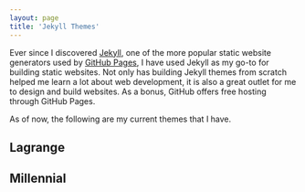 ```yaml
---
layout: page
title: 'Jekyll Themes'
---
```


Ever since I discovered [Jekyll](http://jekyllrb.com/), one of the more popular static website generators used by [GitHub Pages](https://pages.github.com/), I have used Jekyll as my go-to for building static websites. Not only has building Jekyll themes from scratch helped me learn a lot about web development, it is also a great outlet for me to design and build websites. As a bonus, GitHub offers free hosting through GitHub Pages.

As of now, the following are my current themes that I have.

## Lagrange

## Millennial

